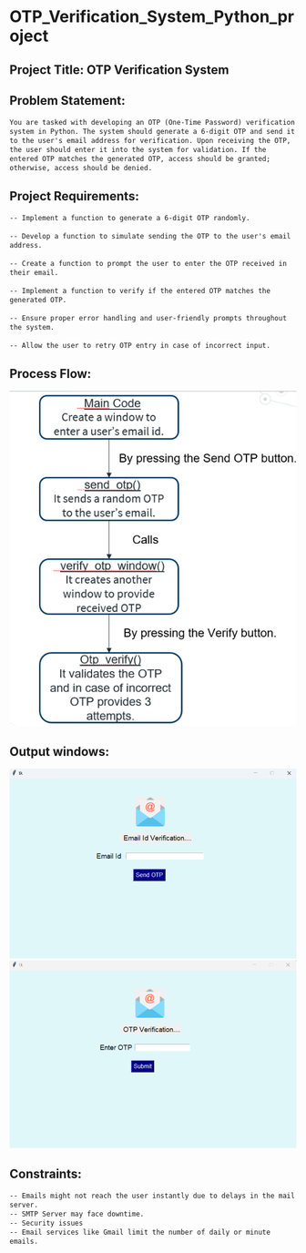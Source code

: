 # OTP_Verification_System_Python_project
## Project Title: OTP Verification System

## Problem Statement:
    You are tasked with developing an OTP (One-Time Password) verification system in Python. The system should generate a 6-digit OTP and send it to the user's email address for verification. Upon receiving the OTP, the user should enter it into the system for validation. If the entered OTP matches the generated OTP, access should be granted; otherwise, access should be denied.

## Project Requirements:

    -- Implement a function to generate a 6-digit OTP randomly.

    -- Develop a function to simulate sending the OTP to the user's email address.

    -- Create a function to prompt the user to enter the OTP received in their email.

    -- Implement a function to verify if the entered OTP matches the generated OTP.

    -- Ensure proper error handling and user-friendly prompts throughout the system.

    -- Allow the user to retry OTP entry in case of incorrect input.

## Process Flow:
  ![image](https://github.com/BhavanaBalasa/OTP_Verification_System_Python_project/blob/main/ProcessFlow.png)
## Output windows:
![image](https://github.com/BhavanaBalasa/OTP_Verification_System_Python_project/blob/main/EmailWindow.png)
![image](https://github.com/BhavanaBalasa/OTP_Verification_System_Python_project/blob/main/OTPWindow.png)

## Constraints:
    -- Emails might not reach the user instantly due to delays in the mail server.
    -- SMTP Server may face downtime.
    -- Security issues
    -- Email services like Gmail limit the number of daily or minute emails.

